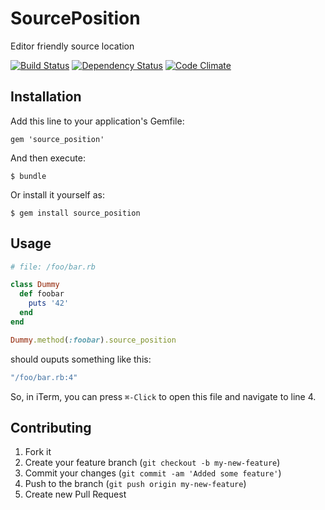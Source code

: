 # SourcePosition

Editor friendly source location

[![Build Status](https://secure.travis-ci.org/linjunpop/source_position.png?branch=master)](http://travis-ci.org/linjunpop/source_position)
[![Dependency Status](https://gemnasium.com/linjunpop/source_position.png)](https://gemnasium.com/linjunpop/source_position)
[![Code Climate](https://codeclimate.com/badge.png)](https://codeclimate.com/github/linjunpop/source_position)

## Installation

Add this line to your application's Gemfile:

    gem 'source_position'

And then execute:

    $ bundle

Or install it yourself as:

    $ gem install source_position

## Usage

```ruby
# file: /foo/bar.rb

class Dummy
  def foobar
    puts '42'
  end
end
```

```ruby
Dummy.method(:foobar).source_position
```

should ouputs something like this:

```ruby
"/foo/bar.rb:4"
```

So, in iTerm, you can press `⌘-Click` to open this file and navigate to 
line 4. 

## Contributing

1. Fork it
2. Create your feature branch (`git checkout -b my-new-feature`)
3. Commit your changes (`git commit -am 'Added some feature'`)
4. Push to the branch (`git push origin my-new-feature`)
5. Create new Pull Request

[ruby18_source_location]: https://github.com/ConradIrwin/ruby18_source_location
